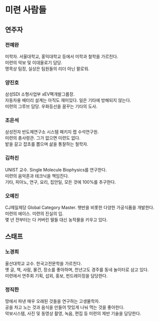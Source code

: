 # 미련 사람들

## 연주자

### 전예완
미학자. 서울대학교, 홍익대학교 등에서 미학과 철학을 가르친다.  
미련의 악보 및 이데올로기 담당.  
명목상 팀장, 실상은 팀원들의 리더 아닌 팔로워.

### 양진호
삼성SDI 소형사업부 xEV팩개발그룹장.  
자동차용 배터리 설계는 아직도 재미있다. 일은 기타에 방해되지 않는다.  
미련의 그루브 담당. 우화등선을 꿈꾸는 기타의 도사.

### 조은석
삼성전자 반도체연구소 시스템 패키지 랩 수석연구원.  
미련의 총사령관. 그가 없으면 미련도 없다.  
밭을 갈고 잡초를 뽑으며 삶을 통찰하는 철학자.

### 김하진
UNIST 교수. Single Molecule Biophysics를 연구한다.  
미련의 음악혼과 테크닉을 책임진다.  
기타, 피아노, 연구, 요리, 집안일, 모든 것에 100%를 추구한다.

### 오예진
CJ제일제당 Global Category Master. 햇반을 비롯한 다양한 가공식품을 개발한다.  
미련의 에이스. 미련의 진실의 입.  
몇 년 전부터는 다 커버린 딸들 대신 농작물을 키우고 있다.

## 스태프

### 노경희
울산대학교 교수. 한국고전문학을 가르친다.  
옛 글, 책, 사람, 물건, 장소를 좋아하며, 천년고도 경주를 동네 놀이터로 삼고 있다.  
미련에서 연주회 기획, 섭외, 홍보, 펀드레이징을 담당한다.

### 정직한
땅에서 파낸 매우 오래된 것들을 연구하는 고생물학자.  
공을 차고 노는 것과 음식을 만들어 맛있게 나눠 먹는 것을 좋아한다.  
악보시스템, 사진 및 동영상 촬영, 녹음, 편집 등 미련의 제반 기술을 담당한다.
